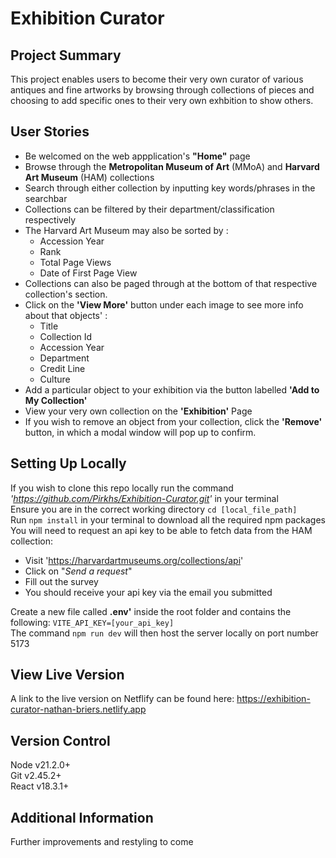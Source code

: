 
# Exhibition Curator

## Project Summary
This project enables users to become their very own curator of various antiques and fine artworks by browsing through collections of pieces and choosing to add specific ones to their very own exhbition to show others.

## User Stories
- Be welcomed on the web appplication's **"Home"** page
- Browse through the **Metropolitan Museum of Art** (MMoA) and **Harvard Art Museum** (HAM) collections
- Search through either collection by inputting key words/phrases in the searchbar
- Collections can be filtered by their department/classification respectively
- The Harvard Art Museum may also be sorted by :
    - Accession Year
    - Rank
    - Total Page Views
    - Date of First Page View
- Collections can also be paged through at the bottom of that respective collection's section.
- Click on the **'View More'** button under each image to see more info about that objects' :
    - Title
    - Collection Id
    - Accession Year
    - Department
    - Credit Line
    - Culture
- Add a particular object to your exhibition via the button labelled **'Add to My Collection'**
- View your very own collection on the **'Exhibition'** Page
- If you wish to remove an object from your collection, click the **'Remove'** button, in which a modal window will pop up to confirm.

## Setting Up Locally
If you wish to clone this repo locally run the command *'https://github.com/Pirkhs/Exhibition-Curator.git'* in your terminal <br> 
Ensure you are in the correct working directory ```cd [local_file_path]``` <br> 
Run ```npm install``` in your terminal to download all the required npm packages <br> 
You will need to request an api key to be able to fetch data from the HAM collection:
- Visit 'https://harvardartmuseums.org/collections/api'
- Click on "*Send a request*"
- Fill out the survey 
- You should receive your api key via the email you submitted <br>

Create a new file called **.env'** inside the root folder and contains the following: ```VITE_API_KEY=[your_api_key]``` <br>
The command ```npm run dev``` will then host the server locally on port number 5173 <br> 

## View Live Version
A link to the live version on Netflify can be found here: https://exhibition-curator-nathan-briers.netlify.app


## Version Control
Node v21.2.0+ <br>
Git v2.45.2+ <br>
React v18.3.1+

## Additional Information
Further improvements and restyling to come